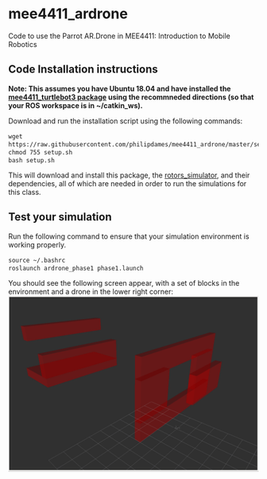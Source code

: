 # mee4411_ardrone
Code to use the Parrot AR.Drone in MEE4411: Introduction to Mobile Robotics

## Code Installation instructions
**Note: This assumes you have Ubuntu 18.04 and have installed the [mee4411_turtlebot3 package](https://github.com/philipdames/mee4411_turtlebot3) using the recommneded directions (so that your ROS workspace is in ~/catkin_ws).**

Download and run the installation script using the following commands:
```
wget https://raw.githubusercontent.com/philipdames/mee4411_ardrone/master/setup.sh
chmod 755 setup.sh
bash setup.sh
```    
This will download and install this package, the [rotors_simulator](https://github.com/TempleRAIL/rotors_simulator), and their dependencies, all of which are needed in order to run the simulations for this class.

## Test your simulation
Run the following command to ensure that your simulation environment is working properly. 
```
source ~/.bashrc
roslaunch ardrone_phase1 phase1.launch
```
You should see the following screen appear, with a set of blocks in the environment and a drone in the lower right corner:
![rviz screenshot of AR.Drone simulation](https://github.com/philipdames/mee4411_ardrone/blob/master/rviz_screenshot.png)
